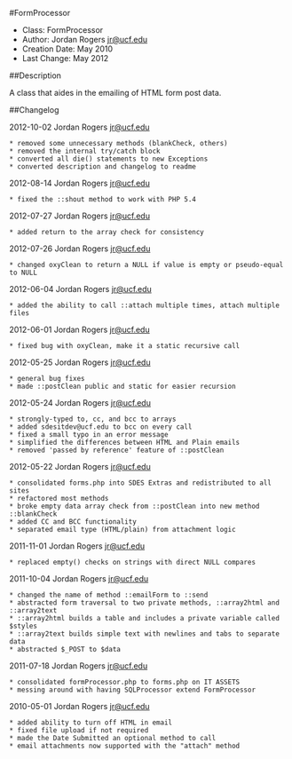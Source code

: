 #FormProcessor

- Class: FormProcessor
- Author: Jordan Rogers <jr@ucf.edu>
- Creation Date: May 2010
- Last Change: May 2012

##Description

A class that aides in the emailing of HTML form post data.

##Changelog

2012-10-02 Jordan Rogers <jr@ucf.edu>

	* removed some unnecessary methods (blankCheck, others)
	* removed the internal try/catch block
	* converted all die() statements to new Exceptions
	* converted description and changelog to readme

2012-08-14 Jordan Rogers <jr@ucf.edu>

	* fixed the ::shout method to work with PHP 5.4

2012-07-27 Jordan Rogers <jr@ucf.edu>

	* added return to the array check for consistency

2012-07-26 Jordan Rogers <jr@ucf.edu>

	* changed oxyClean to return a NULL if value is empty or pseudo-equal to NULL

2012-06-04 Jordan Rogers <jr@ucf.edu>

	* added the ability to call ::attach multiple times, attach multiple files

2012-06-01 Jordan Rogers <jr@ucf.edu>

	* fixed bug with oxyClean, make it a static recursive call

2012-05-25 Jordan Rogers <jr@ucf.edu>

	* general bug fixes
	* made ::postClean public and static for easier recursion

2012-05-24 Jordan Rogers <jr@ucf.edu>

	* strongly-typed to, cc, and bcc to arrays
	* added sdesitdev@ucf.edu to bcc on every call
	* fixed a small typo in an error message
	* simplified the differences between HTML and Plain emails
	* removed 'passed by reference' feature of ::postClean

2012-05-22 Jordan Rogers <jr@ucf.edu>

	* consolidated forms.php into SDES Extras and redistributed to all sites
	* refactored most methods
	* broke empty data array check from ::postClean into new method ::blankCheck
	* added CC and BCC functionality
	* separated email type (HTML/plain) from attachment logic

2011-11-01 Jordan Rogers <jr@ucf.edu>

	* replaced empty() checks on strings with direct NULL compares

2011-10-04 Jordan Rogers <jr@ucf.edu>

	* changed the name of method ::emailForm to ::send
	* abstracted form traversal to two private methods, ::array2html and ::array2text
	* ::array2html builds a table and includes a private variable called $styles
	* ::array2text builds simple text with newlines and tabs to separate data
	* abstracted $_POST to $data

2011-07-18 Jordan Rogers <jr@ucf.edu>

	* consolidated formProcessor.php to forms.php on IT ASSETS
	* messing around with having SQLProcessor extend FormProcessor

2010-05-01 Jordan Rogers <jr@ucf.edu>

	* added ability to turn off HTML in email
	* fixed file upload if not required
	* made the Date Submitted an optional method to call 
	* email attachments now supported with the "attach" method